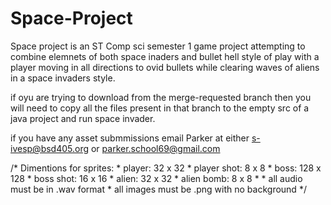 # Space-Project
Space project is an ST Comp sci semester 1 game project attempting to combine elemnets of both space inaders and bullet hell style of play with a player moving in all directions to ovid bullets while clearing waves of aliens in a space invaders style.

if oyu are trying to download from the merge-requested branch then you will need to copy all the files present in that branch to the empty src of a java project and run space invader.

if you have any asset submmissions email Parker at either s-ivesp@bsd405.org or parker.school69@gmail.com

/* Dimentions for sprites:
	 * player: 32 x 32
	 * player shot: 8 x 8
	 * boss: 128 x 128
	 * boss shot: 16 x 16
	 * alien: 32 x 32
	 * alien bomb: 8 x 8
	 * 
	 * all audio must be in .wav format
	 * all images must be .png with no background
	 */
